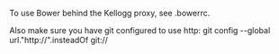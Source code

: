 To use Bower behind the Kellogg proxy, see .bowerrc.

Also make sure you have git configured to use http:
git config --global url."http://".insteadOf git://